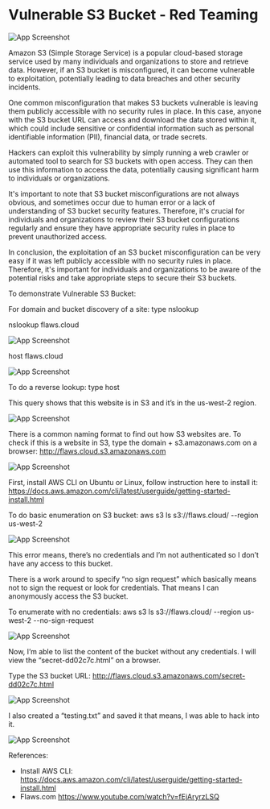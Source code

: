 
# Vulnerable S3 Bucket - Red Teaming


![App Screenshot](https://drive.google.com/uc?export=view&id=1uSG8jeENF6hlHk_NIquqs4UNQrFdx7_M)


Amazon S3 (Simple Storage Service) is a popular cloud-based storage service used by many individuals and organizations to store and retrieve data. However, if an S3 bucket is misconfigured, it can become vulnerable to exploitation, potentially leading to data breaches and other security incidents.

One common misconfiguration that makes S3 buckets vulnerable is leaving them publicly accessible with no security rules in place. In this case, anyone with the S3 bucket URL can access and download the data stored within it, which could include sensitive or confidential information such as personal identifiable information (PII), financial data, or trade secrets.

Hackers can exploit this vulnerability by simply running a web crawler or automated tool to search for S3 buckets with open access. They can then use this information to access the data, potentially causing significant harm to individuals or organizations.

It's important to note that S3 bucket misconfigurations are not always obvious, and sometimes occur due to human error or a lack of understanding of S3 bucket security features. Therefore, it's crucial for individuals and organizations to review their S3 bucket configurations regularly and ensure they have appropriate security rules in place to prevent unauthorized access.

In conclusion, the exploitation of an S3 bucket misconfiguration can be very easy if it was left publicly accessible with no security rules in place. Therefore, it's important for individuals and organizations to be aware of the potential risks and take appropriate steps to secure their S3 buckets.

To demonstrate Vulnerable S3 Bucket:

For domain and bucket discovery of a site: type nslookup <sitename>

nslookup flaws.cloud
  
![App Screenshot](https://drive.google.com/uc?export=view&id=1BVRVQ6qhRjdTM5wtDdQuYGtsuZkX5Yn7)


host flaws.cloud
  
![App Screenshot](https://drive.google.com/uc?export=view&id=1Hofov-ZiaDDwiSNh9srE1rpQNVhv2w2j)


To do a reverse lookup: type host <ipaddress>

This query shows that this website is in S3 and it’s in the us-west-2 region.
  
![App Screenshot](https://drive.google.com/uc?export=view&id=1BK7Y5ZQa0yWDApfODoRZB1TyMqQ3ubkD)


There is a common naming format to find out how S3 websites are. To check if this is a website in S3, type the domain + s3.amazonaws.com on a browser: 
http://flaws.cloud.s3.amazonaws.com

  
![App Screenshot](https://drive.google.com/uc?export=view&id=1_EUuiDCxxDw-PLgcsMnUgZ1Bnr8jn7nO)


First, install AWS CLI on Ubuntu or Linux, follow instruction here to install it: https://docs.aws.amazon.com/cli/latest/userguide/getting-started-install.html

To do basic enumeration on S3 bucket:
aws s3 ls s3://flaws.cloud/ --region us-west-2

![App Screenshot](https://drive.google.com/uc?export=view&id=1L6eDRP1LPnIL-EbGSdBoVhd3IKJ9vjTh)


This error means, there’s no credentials and I’m not authenticated so I don’t have any access to this bucket. 

There is a work around to specify “no sign request” which basically means not to sign the request or look for credentials. That means I can anonymously access the S3 bucket.

To enumerate with no credentials:
aws s3 ls s3://flaws.cloud/ --region us-west-2 --no-sign-request

![App Screenshot](https://drive.google.com/uc?export=view&id=1Z9UK97oVHBl_KizkVHTXHbUIxJLMVF41)


Now, I’m able to list the content of the bucket without any credentials. I will view the “secret-dd02c7c.html” on a browser. 

Type the S3 bucket URL: http://flaws.cloud.s3.amazonaws.com/secret-dd02c7c.html

![App Screenshot](https://drive.google.com/uc?export=view&id=1moMD7WG-4mzn70KxRa-zQP2HWjmhnwwW)


I also created a “testing.txt” and saved it that means, I was able to hack into it.

![App Screenshot](https://drive.google.com/uc?export=view&id=1Dx4DtG_YIqJSBwcbkfQixDkTleT8QUh7)


References:

- Install AWS CLI: https://docs.aws.amazon.com/cli/latest/userguide/getting-started-install.html
- Flaws.com https://www.youtube.com/watch?v=fEjAryrzLSQ
